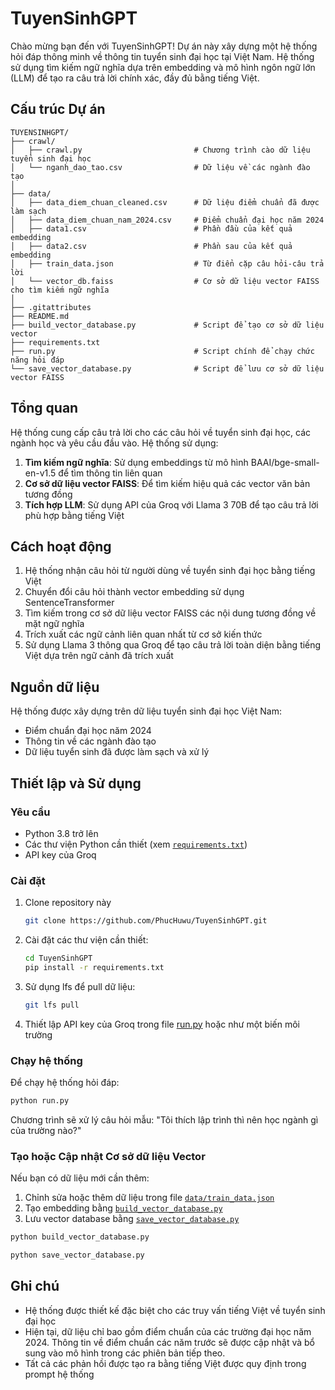 # TuyenSinhGPT

Chào mừng bạn đến với TuyenSinhGPT! Dự án này xây dựng một hệ thống hỏi đáp thông minh về thông tin tuyển sinh đại học tại Việt Nam. Hệ thống sử dụng tìm kiếm ngữ nghĩa dựa trên embedding và mô hình ngôn ngữ lớn (LLM) để tạo ra câu trả lời chính xác, đầy đủ bằng tiếng Việt.

## Cấu trúc Dự án

```plaintext
TUYENSINHGPT/
├── crawl/
│   ├── crawl.py                         # Chương trình cào dữ liệu tuyển sinh đại học
│   └── nganh_dao_tao.csv                # Dữ liệu về các ngành đào tạo
│
├── data/
│   ├── data_diem_chuan_cleaned.csv      # Dữ liệu điểm chuẩn đã được làm sạch
│   ├── data_diem_chuan_nam_2024.csv     # Điểm chuẩn đại học năm 2024
│   ├── data1.csv                        # Phần đầu của kết quả embedding
│   ├── data2.csv                        # Phần sau của kết quả embedding
│   ├── train_data.json                  # Từ điển cặp câu hỏi-câu trả lời
│   └── vector_db.faiss                  # Cơ sở dữ liệu vector FAISS cho tìm kiếm ngữ nghĩa
│
├── .gitattributes
├── README.md
├── build_vector_database.py             # Script để tạo cơ sở dữ liệu vector
├── requirements.txt
├── run.py                               # Script chính để chạy chức năng hỏi đáp
└── save_vector_database.py              # Script để lưu cơ sở dữ liệu vector FAISS
```

## Tổng quan

Hệ thống cung cấp câu trả lời cho các câu hỏi về tuyển sinh đại học, các ngành học và yêu cầu đầu vào. Hệ thống sử dụng:

1. **Tìm kiếm ngữ nghĩa**: Sử dụng embeddings từ mô hình BAAI/bge-small-en-v1.5 để tìm thông tin liên quan
2. **Cơ sở dữ liệu vector FAISS**: Để tìm kiếm hiệu quả các vector văn bản tương đồng
3. **Tích hợp LLM**: Sử dụng API của Groq với Llama 3 70B để tạo câu trả lời phù hợp bằng tiếng Việt

## Cách hoạt động

1. Hệ thống nhận câu hỏi từ người dùng về tuyển sinh đại học bằng tiếng Việt
2. Chuyển đổi câu hỏi thành vector embedding sử dụng SentenceTransformer
3. Tìm kiếm trong cơ sở dữ liệu vector FAISS các nội dung tương đồng về mặt ngữ nghĩa
4. Trích xuất các ngữ cảnh liên quan nhất từ cơ sở kiến thức
5. Sử dụng Llama 3 thông qua Groq để tạo câu trả lời toàn diện bằng tiếng Việt dựa trên ngữ cảnh đã trích xuất

## Nguồn dữ liệu

Hệ thống được xây dựng trên dữ liệu tuyển sinh đại học Việt Nam:

- Điểm chuẩn đại học năm 2024
- Thông tin về các ngành đào tạo
- Dữ liệu tuyển sinh đã được làm sạch và xử lý

## Thiết lập và Sử dụng

### Yêu cầu

- Python 3.8 trở lên
- Các thư viện Python cần thiết (xem [`requirements.txt`](requirements.txt))
- API key của Groq

### Cài đặt

1. Clone repository này
   ```bash
   git clone https://github.com/PhucHuwu/TuyenSinhGPT.git
   ```
2. Cài đặt các thư viện cần thiết:
   ```bash
   cd TuyenSinhGPT
   pip install -r requirements.txt
   ```
3. Sử dụng lfs để pull dữ liệu:
   ```bash
   git lfs pull
   ```
4. Thiết lập API key của Groq trong file [run.py](run.py) hoặc như một biến môi trường

### Chạy hệ thống

Để chạy hệ thống hỏi đáp:

```bash
python run.py
```

Chương trình sẽ xử lý câu hỏi mẫu: "Tôi thích lập trình thì nên học ngành gì của trường nào?"

### Tạo hoặc Cập nhật Cơ sở dữ liệu Vector

Nếu bạn có dữ liệu mới cần thêm:

1. Chỉnh sửa hoặc thêm dữ liệu trong file [`data/train_data.json`](data/train_data.json)
2. Tạo embedding bằng [`build_vector_database.py`](build_vector_database.py)
3. Lưu vector database bằng [`save_vector_database.py`](save_vector_database.py)

```bash
python build_vector_database.py
```

```bash
python save_vector_database.py
```

## Ghi chú

- Hệ thống được thiết kế đặc biệt cho các truy vấn tiếng Việt về tuyển sinh đại học
- Hiện tại, dữ liệu chỉ bao gồm điểm chuẩn của các trường đại học năm 2024. Thông tin về điểm chuẩn các năm trước sẽ được cập nhật và bổ sung vào mô hình trong các phiên bản tiếp theo.
- Tất cả các phản hồi được tạo ra bằng tiếng Việt được quy định trong prompt hệ thống
